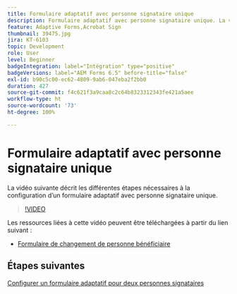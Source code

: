 ```yaml
---
title: Formulaire adaptatif avec personne signataire unique
description: Formulaire adaptatif avec personne signataire unique. La vidéo suivante décrit les différentes étapes nécessaires à la configuration d’un formulaire adaptatif avec personne signataire unique.
feature: Adaptive Forms,Acrobat Sign
thumbnail: 39475.jpg
jira: KT-6103
topic: Development
role: User
level: Beginner
badgeIntegration: label="Intégration" type="positive"
badgeVersions: label="AEM Forms 6.5" before-title="false"
exl-id: b90c5c00-ec62-4809-9ab6-047eba2f2bb0
duration: 427
source-git-commit: f4c621f3a9caa8c2c64b8323312343fe421a5aee
workflow-type: ht
source-wordcount: '73'
ht-degree: 100%

---
```


# Formulaire adaptatif avec personne signataire unique


La vidéo suivante décrit les différentes étapes nécessaires à la configuration d’un formulaire adaptatif avec personne signataire unique.

>[!VIDEO](https://video.tv.adobe.com/v/327729?quality=12&learn=on&captions=fre_fr)

Les ressources liées à cette vidéo peuvent être téléchargées à partir du lien suivant :

* [Formulaire de changement de personne bénéficiaire](assets/change-of-beneficiary-form.zip)

## Étapes suivantes

[Configurer un formulaire adaptatif pour deux personnes signataires](./configure-adaptive-form-for-two-signers.md)
